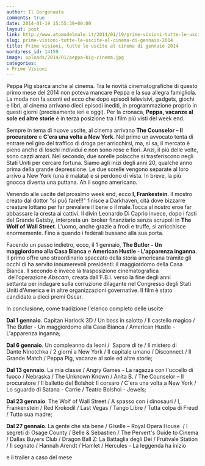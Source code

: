 ```yaml
---
author: Il Gorgonauta
comments: true
date: 2014-01-19 15:55:39+00:00
layout: post
link: http://www.atomodelmale.it/2014/01/19/prime-visioni-tutte-le-uscite-al-cinema-di-gennaio-2014/
slug: prime-visioni-tutte-le-uscite-al-cinema-di-gennaio-2014
title: Prime visioni, tutte le uscite al cinema di gennaio 2014
wordpress_id: 14159
image: uploads/2014/01/peppa-big-cinema.jpg
categories:
- Prime Visioni
---
```


Peppa Pig sbarca anche al cinema. Tra le novità cinematografiche di questo primo mese del 2014 non poteva mancare Peppa e la sua allegra famigliola. La moda non fa sconti ed ecco che dopo episodi televisivi, gadgets, giochi e libri, al cinema arrivano dieci episodi inediti, in programmazione proprio in questi giorni (precisamente ieri e oggi). Per la cronaca, **Peppa, vacanze al sole ed altre storie** è in terza posizione tra i film più visti del week end.

Sempre in tema di nuove uscite, al cinema arrivano **The Counselor – Il procuratore** e **C'era una volta a New York**. Nel primo un avvocato tenta di entrare nel giro del traffico di droga per arricchirsi, ma, si sa, il mercato è pieno anche di loschi individui e non sono rose e fiori. Anzi, il più delle volte, sono cazzi amari. Nel secondo, due sorelle polacche si trasferiscono negli Stati Uniti per cercare fortuna. Siamo agli inizi degli anni 20, qualche anno prima della grande depressione. Le due sorelle vengono separate al loro arrivo a New York (una è malata) e si perdono di vista. In breve, la più gnocca diventa una puttana. Ah il sogno americano.

Venendo alle uscite del prossimo week end, ecco **I, Frankestein**. Il mostro creato dal dottor "si può fare!!!" finisce a Darkhaven, cità dove bizzarre creature lottano per far prevalere il bene o il male.Tocca al nostro eroe far abbassare la cresta ai cattivi. Il divin Leonardo Di Caprio invece, dopo i fasti del Grande Gatsby, interpreta un  broker finanziario senza scrupoli in **The Wolf of Wall Street**. L'uomo, anche grazie a frodi e truffe, si arricchisce enormemente. Fino a quando i federali bussano alla sua porta.

Facendo un passo indietro, ecco, il 1 gennaio, **The Butler - Un maggiordomo alla Casa Bianca** e **American Hustle - L'apparenza inganna**. Il primo offre uno straordinario spaccato della storia americana tramite gli occhi di ha servito innumerevoli presidenti: il maggiordomo della Casa Bianca. Il secondo è invece la trasposizione cinematografica  dell'operazione _Abscam_, creata dall'F.B.I. verso la fine degli anni settanta per indagare sulla corruzione dilagante nel Congresso degli Stati Uniti d'America e in altre organizzazioni governative. Il film è stato candidato a dieci premi Oscar.

In conclusione, come tradizione l'elenco completo delle uscite

**Dal 1 gennaio**. Capitan Harlock 3D / Un boss in salotto / Il castello magico / The Butler - Un maggiordomo alla Casa Bianca / American Hustle - L'apparenza inganna;

**Dal 6 gennaio**. Un compleanno da leoni /  Sapore di te / Il mistero di Dante Ninotchka / 2 giorni a New York / Il capitale umano / Disconnect / Il Grande Match / Peppa Pig, vacanze al sole ed altre storie;

**Dal 13 gennaio**. La mia classe / Angry Games - La ragazza con l'uccello di fuoco / Nebraska / The Unknown Known / Anita B. / The Counselor – Il procuratore / Il balletto del Bolshoi: Il corsaro / C'era una volta a New York / Lo sguardo di Satana - Carrie / Teatro Bolshoi - Jewels;

**Dal 23 gennaio**. The Wolf of Wall Street / A spasso con i dinosauri / I, Frankenstein / Red Krokodil / Last Vegas / Tango Libre / Tutta colpa di Freud / Tutto sua madre;

**Dal 27 gennaio**. La gente che sta bene / Giselle – Royal Opera House  / I segreti di Osage County / Belle & Sebastien / The Pervert's Guide to Cinema / Dallas Buyers Club / Dragon Ball Z: La Battaglia degli Dei / Fruitvale Station / Il segnato / Hannah Arendt / Hamlet / Hercules - La leggenda ha inizio

e il trailer a caso del mese

